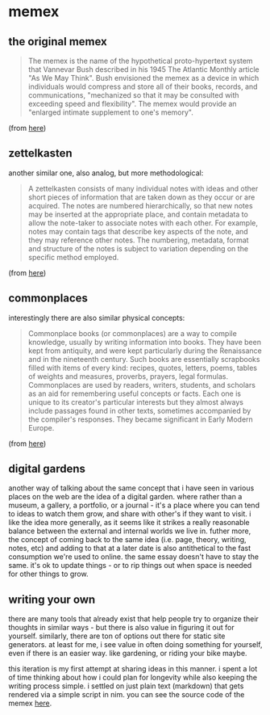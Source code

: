 # memex

## the original memex
>  The memex is the name of the hypothetical proto-hypertext system that
   Vannevar Bush described in his 1945 The Atlantic Monthly article "As We May
   Think". Bush envisioned the memex as a device in which individuals would
   compress and store all of their books, records, and communications,
   "mechanized so that it may be consulted with exceeding speed and
   flexibility". The memex would provide an "enlarged intimate supplement to
   one's memory".

(from [here](https://en.wikipedia.org/wiki/Memex))

## zettelkasten

another similar one, also analog, but more methodological:

> A zettelkasten consists of many individual notes with ideas and other short
  pieces of information that are taken down as they occur or are acquired. The
  notes are numbered hierarchically, so that new notes may be inserted at the
  appropriate place, and contain metadata to allow the note-taker to associate
  notes with each other. For example, notes may contain tags that describe key
  aspects of the note, and they may reference other notes. The numbering,
  metadata, format and structure of the notes is subject to variation depending
  on the specific method employed.

(from [here](https://en.wikipedia.org/wiki/Zettelkasten))


## commonplaces

interestingly there are also similar physical concepts:

> Commonplace books (or commonplaces) are a way to compile knowledge, usually
  by writing information into books. They have been kept from antiquity, and
  were kept particularly during the Renaissance and in the nineteenth century.
  Such books are essentially scrapbooks filled with items of every kind:
  recipes, quotes, letters, poems, tables of weights and measures, proverbs,
  prayers, legal formulas. Commonplaces are used by readers, writers, students,
  and scholars as an aid for remembering useful concepts or facts. Each one is
  unique to its creator's particular interests but they almost always include
  passages found in other texts, sometimes accompanied by the compiler's
  responses. They became significant in Early Modern Europe.

(from [here](https://en.wikipedia.org/wiki/Commonplace_book))


## digital gardens

another way of talking about the same concept that i have seen in various places
on the web are the idea of a digital garden. where rather than a museum, a gallery,
a portfolio, or a journal - it's a place where you can tend to ideas to watch them
grow, and share with other's if they want to visit. i like the idea more generally,
as it seems like it strikes a really reasonable balance between the external and
internal worlds we live in. futher more, the concept of coming back to the same
idea (i.e. page, theory, writing, notes, etc) and adding to that at a later date
is also antithetical to the fast consumption we're used to online. the same
essay doesn't have to stay the same. it's ok to update things - or to rip things
out when space is needed for other things to grow.

## writing your own

there are many tools that already exist that help people try to organize their
thoughts in similar ways - but there is also value in figuring it out for
yourself.  similarly, there are ton of options out there for static site
generators. at least for me, i see value in often doing something for yourself,
even if there is an easier way. like gardening, or riding your bike maybe.

this iteration is my first attempt at sharing ideas in this manner. i spent a lot of time
thinking about how i could plan for longevity while also keeping the writing process simple.
i settled on just plain text (markdown) that gets rendered via a simple script in nim.
you can see the source code of the memex [here](https://git.sr.ht/~metasyn/memex).
